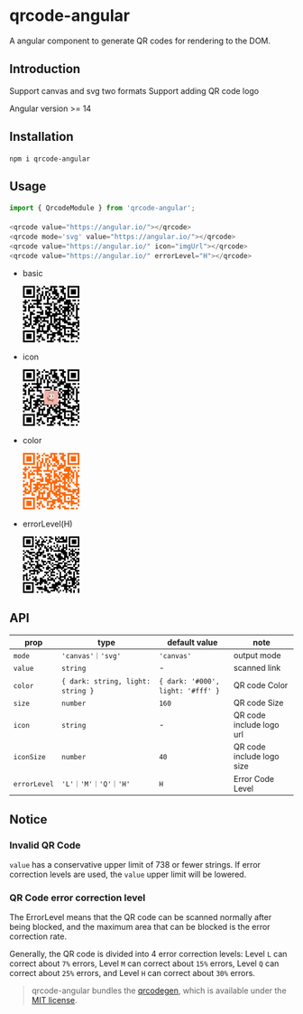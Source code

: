 # qrcode-angular

A angular component to generate QR codes for rendering to the DOM.

## Introduction

Support canvas and svg two formats
Support adding QR code logo

Angular version >= 14

## Installation

```shell
npm i qrcode-angular
```

## Usage

```typescript
import { QrcodeModule } from 'qrcode-angular';

<qrcode value="https://angular.io/"></qrcode>
<qrcode mode='svg' value="https://angular.io/"></qrcode>
<qrcode value="https://angular.io/" icon="imgUrl"></qrcode>
<qrcode value="https://angular.io/" errorLevel="H"></qrcode>
```

- basic

  <img src="https://github.com/OriginRing/qrcode.angular/blob/master/src/assets/image/originring.png" alt="basic" width="100" height="100">

- icon

  <img src="https://github.com/OriginRing/qrcode.angular/blob/master/src/assets/image/originring-logo.png" alt="basic" width="100" height="100">

- color

  <img src="https://github.com/OriginRing/qrcode.angular/blob/master/src/assets/image/originring-color.png" alt="basic" width="100" height="100">

- errorLevel(H)

  <img src="https://github.com/OriginRing/qrcode.angular/blob/master/src/assets/image/originring-level.png" alt="basic" width="100" height="100">

## API

| prop         | type                              | default value                     | note                      |
| ------------ | --------------------------------- | --------------------------------- |---------------------------|
| `mode`       | `'canvas'｜'svg'`                 | `'canvas'`                        | output mode               |
| `value`      | `string`                          | -                                 | scanned link              |
| `color`      | `{ dark: string, light: string }` | `{ dark: '#000', light: '#fff' }` | QR code Color             |
| `size`       | `number`                          | `160`                             | QR code Size              |
| `icon`       | `string`                          | -                                 | QR code include logo url  |
| `iconSize`   | `number`                          | `40`                              | QR code include logo size |
| `errorLevel` | `'L'｜'M'｜'Q'｜'H'`              | `H`                               | Error Code Level          |

## Notice

### Invalid QR Code

`value` has a conservative upper limit of 738 or fewer strings. If error correction levels are used, the `value` upper limit will be lowered.

### QR Code error correction level

The ErrorLevel means that the QR code can be scanned normally after being blocked, and the maximum area that can be blocked is the error correction rate.

Generally, the QR code is divided into 4 error correction levels: Level `L` can correct about `7%` errors, Level `M` can correct about `15%` errors, Level `Q` can correct about `25%` errors, and Level `H` can correct about `30%` errors.

> qrcode-angular bundles the [qrcodegen](https://github.com/nayuki/QR-Code-generator/blob/942f4319a6ba913dbc6775d8e665ccf18f401d83/typescript-javascript/qrcodegen.ts), which is available under the [MIT license](https://github.com/nayuki/QR-Code-generator/blob/942f4319a6ba913dbc6775d8e665ccf18f401d83/typescript-javascript/qrcodegen.ts).

